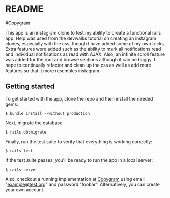 # README

#Copygram

This app is an instagram clone to test my ability to create a functional rails
app. Help was used from the devwalks tutorial on creating an instagram clones,
especially with the css, though I have added some of my own tricks. Extra features were added such as the ability to mark all
notifications read and individual notifications as read with AJAX. Also, an
infinite scroll feature was added for the root and browse sections although it
can be buggy. I hope to continually refactor and clean up the css as well as add more
features so that it more resembles instagram.

## Getting started

To get started with the app, clone the repo and then install the needed gems:

```
$ bundle install --without production
```

Next, migrate the database:

```
$ rails db:migrate
```

Finally, run the test suite to verify that everything is working correctly:

```
$ rails test
```

If the test suite passes, you'll be ready to run the app in a local server:

```
$ rails server
```

Also, checkout a running implementation at [Copygram](https://shielded-plains-78697.herokuapp.com)
using email "example@test.org" and password "foobar". Alternatively, you can create
your own account.
